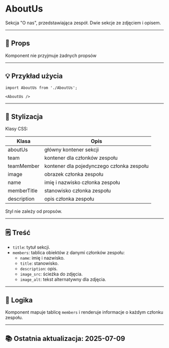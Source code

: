 # AboutUs

Sekcja "O nas", przedstawiająca zespół. Dwie sekcje ze zdjęciem i opisem. 

---

## 🧩 Props
Komponent nie przyjmuje żadnych propsów

---

## 💡 Przykład użycia

```tsx
import AboutUs from './AboutUs';

<AboutUs />
```

---

## 🎨 Stylizacja
Klasy CSS:

| Klasa       | Opis                                      |
|-------------|-------------------------------------------|
| aboutUs     | główny kontener sekcji                    |
| team        | kontener dla członków zespołu             |
| teamMember  | kontener dla pojedynczego członka zespołu |
| image       | obrazek członka zespołu                   |
| name        | imię i nazwisko członka zespołu           |
| memberTitle | stanowisko członka zespołu                |
| description | opis członka zespołu                      |

Styl nie zależy od propsów.

---

## 🗒️ Treść
- `title`: tytuł sekcji.
- `members`: tablica obiektów z danymi członków zespołu:
    - `name`: imię i nazwisko.
    - `title`: stanowisko.
    - `description`: opis.
    - `image_src`: ścieżka do zdjęcia.
    - `image_alt`: tekst alternatywny dla zdjęcia.

---

## 🤖 Logika
Komponent mapuje tablicę `members` i renderuje informacje o każdym członku zespołu.

---

## 📚 Ostatnia aktualizacja: 2025-07-09